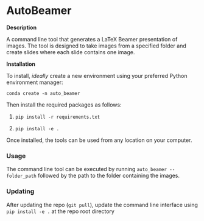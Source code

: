 # AutoBeamer

**Description**

A command line tool that generates a LaTeX Beamer presentation of images. The tool is designed to take images from a specified folder and create slides where each slide contains one image.

**Installation**

To install, *ideally* create a new environment using your preferred Python environment manager:

```conda create -n auto_beamer```

Then install the required packages as follows:

1. ```pip install -r requirements.txt```

2. ```pip install -e .```

Once installed, the tools can be used from any location on your computer. 

### Usage

The command line tool can be executed by running ```auto_beamer --folder_path``` followed by the path to the folder containing the images.

### Updating

After updating the repo (```git pull```), update the command line interface using ```pip install -e .``` at the repo root directory
